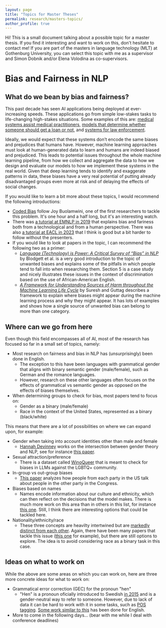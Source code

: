 ```yaml
---
layout: page
title: "Topics for Master Theses"
permalink: research/masters-topics/
author_profile: true
---
```


Hi! This is a small document talking about a possible topic for a master thesis.
If you find it interesting and want to work on this, don't hesitate to contact me!
If you are part of the masters in language technology (MLT) at Gothenburg University, you can select this topic with me as a supervisor and Simon Dobnik and/or Elena Volodina as co-supervisors.

# Bias and Fairness in NLP


## What do we bean by bias and fairness?

This past decade has seen AI applications being deployed at ever-increasing speeds.
These applications go from simple low-stakes tasks to life-changing high-stakes situations.
Some examples of this are: [medical systems assist medical practitioners](https://www.scientificamerican.com/article/health-care-ai-systems-are-biased/), [models that determine whether someone should get a loan or not](https://www.forbes.com/sites/korihale/2021/09/02/ai-bias-caused-80-of-black-mortgage-applicants-to-be-denied/), and [systems for law enforcement](https://www.technologyreview.com/2019/01/21/137783/algorithms-criminal-justice-ai/).

Ideally, we would expect that these systems don’t encode the same biases and prejudices that humans have.
However, machine learning approaches must look at human-generated data to learn and humans are indeed biased and prejudiced.
This leads to potential issues throughout the whole machine learning pipeline, from how we collect and aggregate the data to how we design and evaluate our models to how we implement these systems in the real world.
Given that deep learning tends to identify and exaggerate patterns in data, these biases have a very real potential of putting already disadvantaged groups even more at risk and of delaying the effects of social changes.

If you would like to learn a bit more about these topics, I would recommend the following introductions:
 - [Coded Bias](https://www.imdb.com/title/tt11394170/) follow Joy Buolamwini, one of the first researchers to tackle this problem. It's one hour and a half long, but it's an interesting watch.
 - There was [a tutorial at EMNLP in 2019](http://web.cs.ucla.edu/~kwchang/talks/emnlp19-fairnlp/) that explains bias and fariness both from a technological and from a human perspective. There was also [a tutorial at EACL in 2023](http://bit.ly/eacl23-ethics-slides) that I think is good but a bit harder to follow without the presenters.
 - If you would like to look at papers in the topic, I can recommend the following two as a primer:
   - [_Language (Technology) is Power: A Critical Survey of “Bias” in NLP_](https://aclanthology.org/2020.acl-main.485) by Blodgett et al. is a very good introduction to the topic of unwanted biases and explains some of the pitfalls in which people tend to fall into when researching them. Section 5 is a case study and nicely illustrates these issues in the context of discrimination based on the use of African-American English.
   - [_A Framework for Understanding Sources of Harm throughout the Machine Learning Life Cycle_](https://dl.acm.org/doi/abs/10.1145/3465416.3483305) by Suresh and Guttag describes a framework to explain where biases might appear during the machine learning process and why they might appear. It has lots of examples and shows how a single source of unwanted bias can belong to more than one category.



## Where can we go from here

Even though this field encompasses all of AI, most of the research has focused so far in a small set of topics, namely:
 -	Most research on fairness and bias in NLP has (unsurprisingly) been done in English.
     -	The exception to this have been languages with grammatical gender that aligns with binary semantic gender (male/female), such as German and the romance languages.
     -	However, research on these other languages often focuses on the effects of grammatical vs semantic gender as opposed on the effects of biases themselves.
 -	When determining groups to check for bias, most papers tend to focus on:
     -	Gender as a binary (male/female)
     -	Race in the context of the United States, represented as a binary (black/white)

This means that there are a lot of possibilities on where we can expand upon, for example:
 -	Gender when taking into account identities other than male and female
     -	[Hannah Devinney](https://www.umu.se/en/staff/hannah-devinney/) works on the intersection between gender theory and NLP, see for instance [this paper](https://doi.org/10.1145/3531146.3534627).
 -	Sexual attraction/preference
     -	There is a dataset called [WinoQueer](https://aclanthology.org/2023.acl-long.507/) that is meant to check for biases in LLMs against the LGBTQ+ community.
 - In-group vs out-group biases
     - [This paper](https://aclanthology.org/2023.eacl-main.183/) analyzes how people from each party in the US talk about people in the other party in the Congress.
 - Biases based on names
     -	Names encode information about our culture and ethnicity, which can then reflect on the decisions that the model makes. There is much more work on this area than in others in this list, for instance [this one](https://aclanthology.org/N19-1424/). Still, I think there are interesting options that could be tackled here.
 -	Nationality/ethnicity/race
     -	These three concepts are heavilty intertwined but are [markedly distinct from each other](https://www.nationalgeographic.com/culture/article/race-ethnicity). Again, there have been many papers that tackle this issue ([this one](https://aclanthology.org/2023.eacl-main.9/) for example), but there are still options to explore. The idea is to avoid considering race as a binary task in this case. 
  

## Ideas on what to work on

While the above are some areas on which you can work on, here are three more concrete ideas for what to work on:
 - Grammatical error correction (GEC) for the pronoun "hen"
   - "Hen" is a pronoun oficially introduced to Swedish [in 2015](https://svenska.se/saol/?id=1105387&pz=3) and is a gender-neutral way to refer to someone. However, due to lack of data it can be hard to work with it in some tasks, such as [POS tagging](https://umu.diva-portal.org/smash/get/diva2:1713349/FULLTEXT01.pdf). [Some work similar to this](https://aclanthology.org/2023.bea-1.13/) has been done for English.
 - More to come in the following days... (bear with me while I deal with conference deadlines)